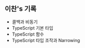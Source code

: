 <h2>이찬's 기록</h2>

- 콜백과 비동기    
- TypeScript 기본 타입    
- TypeScript 함수    
- TypeScript 타입 조작과 Narrowing   
